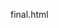 final.html
<html lang="zh-TW">
<head>
    <meta charset="UTF-8">
    <meta name="viewport" content="width=device-width, initial-scale=1.0">
    <title>組裝電腦教學</title>
    <link href="https://cdn.bootcss.com/flexslider/2.6.3/flexslider.min.css" rel="stylesheet">
    <script src="https://cdn.bootcss.com/jquery/2.2.2/jquery.min.js"></script>
    <script src="https://cdn.bootcss.com/flexslider/2.6.3/jquery.flexslider-min.js"></script>
    <script>
        $(window).load(function() {
            $('.flexslider').flexslider({
                animation: "slide",
                rtl: true
            });
        });
    </script>
    <style>
        /* ...（您提供的原始樣式）... */
        
        /* 新增電腦教學區塊樣式 */
        .tutorial {
            background-color: #f8f8f8;
            padding: 40px;
        }
        .tutorial h2 {
            font-size: 25px;
            color: rgb(50,51,52);
            margin-bottom: 20px;
        }
        .tutorial ul {
            list-style-type: none;
            padding: 0;
        }
        .tutorial li {
            margin-bottom: 15px;
        }

        /* 新增價格區間樣式 */
        .price-range {
            background-color: #eaeaea;
            padding: 40px;
        }
        .price-range h2 {
            font-size: 25px;
            color: rgb(50,51,52);
            margin-bottom: 20px;
        }
        .price-list {
            display: flex;
            justify-content: space-around;
            margin-top: 20px;
        }
        .price-item {
            text-align: center;
            padding: 15px;
            border: 1px solid #ccc;
            border-radius: 5px;
        }

        /* ...（其他樣式）... */
    </style>
<html lang="zh-TW">
<head>
    <meta charset="UTF-8">
    <meta name="viewport" content="width=device-width, initial-scale=1.0">
    <title>組裝電腦教學</title>
    <link href="https://cdn.bootcss.com/flexslider/2.6.3/flexslider.min.css" rel="stylesheet">
    <script src="https://cdn.bootcss.com/jquery/2.2.2/jquery.min.js"></script>
    <script src="https://cdn.bootcss.com/flexslider/2.6.3/jquery.flexslider-min.js"></script>
    <script>
        $(window).load(function() {
            $('.flexslider').flexslider({
                animation: "slide",
                rtl: true
            });
        });
        $(document).ready(function(){
            $(".price-item").click(function(){
                var target = $(this).text();
                var targetId = "#part-" + target;
                $('html, body').animate({
                    scrollTop: $(targetId).offset().top - 100
                }, 1000);
            });
        });
    </script>
    <style>
        

        .tutorial {
            background-color: #f8f8f8;
            padding: 40px;
        }
        .tutorial h2 {
            font-size: 25px;
            color: rgb(50,51,52);
            margin-bottom: 20px;
        }
        .tutorial ul {
            list-style-type: none;
            padding: 0;
        }
        .tutorial li {
            margin-bottom: 15px;
        }

        /* 新增價格區間樣式 */
        .price-range {
            background-color: #eaeaea;
            padding: 40px;
        }
        .price-range h2 {
            font-size: 25px;
            color: rgb(50,51,52);
            margin-bottom: 20px;
        }
        .price-list {
            display: flex;
            justify-content: space-around;
            margin-top: 20px;
        }
        .price-item {
            cursor: pointer; 
            text-align: center;
            padding: 15px;
            border: 1px solid #ccc;
            border-radius: 5px;
        }

        /* 新增電腦零件區塊樣式 */
        .part {
            background-color: #fff;
            padding: 40px;
            margin: 20px 0;
        }
        .part h3 {
            font-size: 20px;
            color: rgb(50,51,52);
            margin-bottom: 20px;
        }

    </style>
</head>
<body>
    <div class="top">

    </div>
    <div class="nav">   

    </div>
    <div class="slider">
        <div class="flexslider">
            <ul class="slides">
                <li><img src="https://www.nvidia.com/content/dam/en-zz/Solutions/about-nvidia/logo-and-brand/01-nvidia-logo-horiz-500x200-2c50-p@2x.png" /></li>
                <li><img src="https://s4.itho.me/sites/default/files/styles/picture_size_large/public/amd_v2_3.jpg?itok=eWsirx1KG" /></li>
                <li><img src="https://www.macnica.com/apac/galaxy/zh_tw/products-support/products/intel-fpga.coreimg.jpeg/structure/_jcr_content/root/container/container/bannerimage/1678869825274/intel-fpga-logo.jpeg" /></li>
            </ul>
        </div>
    </div>
    <div class="banner" id="introduction">

    </div>
    <div class="faculty" id="faculty">

    </div>
    <div class="tutorial" id="tutorial">
        <h2>組裝電腦教學</h2>
        <ul>
            <li>了解不同電腦零件的功能和作用。</li>
            <li>選擇適合您需求的 CPU、顯示卡、記憶體等零件。</li>
            <li>學習如何安裝主機板、連接電源供應器等基本組裝步驟。</li>
            <li>調校 BIOS 設定和進行基本的作業系統安裝。</li>
            <li>優化電腦散熱、管理電纜，使您的電腦看起來整潔。</li>
        </ul>
    </div>
    <div class="price-range" id="price-range">
        <h2>價格區間</h2>
        <div class="price-list">
            <div class="price-item">1萬</div>
            <div class="price-item">3萬</div>
            <div class="price-item">4萬</div>
            <div class="price-item">7萬</div>
        </div>
    </div>

    <div class="part" id="part-1萬">
        <h3>電腦零件 1 ~ 2萬價格區間</h3>
        <li>i3文書機／1~2萬
基本上，如果說只要求電腦具備一般文書上網需求，像是查找資料、文書撰寫、簡單的影像處理等，小唐會建議組裝一台i3文書機的電腦菜單就很夠用了，預算會介於1-2萬之間。

而在記憶體選擇上，如果想要使用簡單的PS、AI修圖軟體的話，一般來說，16G和32G的記憶體電腦菜單都算夠用的。不過，如果你在處理影像時，會習慣一次性開啟多個圖檔的話，小唐會建議可以升級到16G的電腦菜單喔！

另外，因1-2萬文書機CPU有內顯，如果只是簡單繪圖的話，建議可以先用內顯跑跑看，若效果覺得不足再加裝也可以喔！
</li>
    </div>

    <div class="part" id="part-3萬">
        <h3>電腦零件 3 ~ 4萬價格區間</h3>
        <li>I5遊戲機／3~4萬
想打中度遊戲又想繪圖的你，如果預算介於3-4萬的話，小唐會建議你組裝I5遊戲機的電腦菜單。另外，3-4萬以上的遊戲機菜單會需要增加顯示卡，因顯示卡的價位跟效果有著絕對的關係，如果你想要有更好的遊戲體驗，可以選擇好一些的顯示卡。

至於繪圖需求的部分，如果你是需要3D繪畫的話，會建議升級到32G以上。但是，如果你的需求是2D繪製時，16G就夠用。
    </li>
    </div>
    <div class="part" id="part-4萬">
        <h3>電腦零件 4 ~ 5萬價格區間</h3>
        <li>I7遊戲機／4~5萬
如果你使用電腦的用途不僅想要玩遊戲，還想要剪輯影片、繪圖，這時候小唐會建議你組裝I7的遊戲機電腦菜單。因CPU有大小核混合的架構，在系統選擇上可以安裝Win11，優點是能夠處理一些大小核多工分配問題，預算會介於4-5萬之間。在散熱器功能上，由於I7原廠散熱器的功效普遍客人反應不佳，我們會建議額外加裝塔扇替代原廠散熱器的電腦菜單。
    </li>
    </div>
    <div class="part" id="part-7萬">
        <h3>電腦零件 7 ~ 8萬萬價格區間</h3>
        <li>I9遊戲機／7~8萬
想要很順暢地玩高階遊戲，且預算8萬以內的話，小唐建議你直接組裝I9的遊戲機，可以直接使用32G以上，像是：16G*2條或是32G*2條。

而在散熱器上， 使用現階段散熱最好的散熱產品，直接上到水冷，成效會更好
    </li>
    </div>
 

    <div class="contact" id="about">

    </div>
    <div class="footer">

    </div>
    <h2>相關資訊</h2>
                <div class="infos">
                    <div class="left">
                        <b>原價屋</b>
                        <span>32042桃園市中壢區中正路332號</span>
                        <b> 電話:032706322</b>
                    </div>
                    <div class="right">
                        <iframe src="https://www.google.com/maps/place/%E5%8E%9F%E5%83%B9%E5%B1%8B-%E4%B8%AD%E5%A3%A2%E4%B8%AD%E6%AD%A3%E5%BA%97/@24.9554781,121.2147526,17z/data=!3m1!4b1!4m6!3m5!1s0x3468224b2e396f9f:0xf05fdd2d4e2764b7!8m2!3d24.9554781!4d121.2173275!16s%2Fg%2F12ml2y37n?entry=ttu" frameborder="0" style="border:0" allowfullscreen></iframe>
                    </div>
                </div>
</body>
</html>
